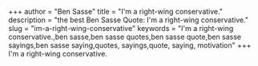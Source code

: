 +++
author = "Ben Sasse"
title = "I'm a right-wing conservative."
description = "the best Ben Sasse Quote: I'm a right-wing conservative."
slug = "im-a-right-wing-conservative"
keywords = "I'm a right-wing conservative.,ben sasse,ben sasse quotes,ben sasse quote,ben sasse sayings,ben sasse saying,quotes, sayings,quote, saying, motivation"
+++
I'm a right-wing conservative.
